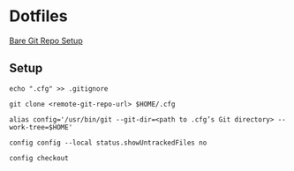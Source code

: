 # Dotfiles

[Bare Git Repo Setup](https://www.ackama.com/blog/posts/the-best-way-to-store-your-dotfiles-a-bare-git-repository-explained?utm_source=pocket_mylist)

## Setup
```echo ".cfg" >> .gitignore```

```git clone <remote-git-repo-url> $HOME/.cfg```

```alias config='/usr/bin/git --git-dir=<path to .cfg’s Git directory> --work-tree=$HOME'```

```config config --local status.showUntrackedFiles no```

```config checkout```
